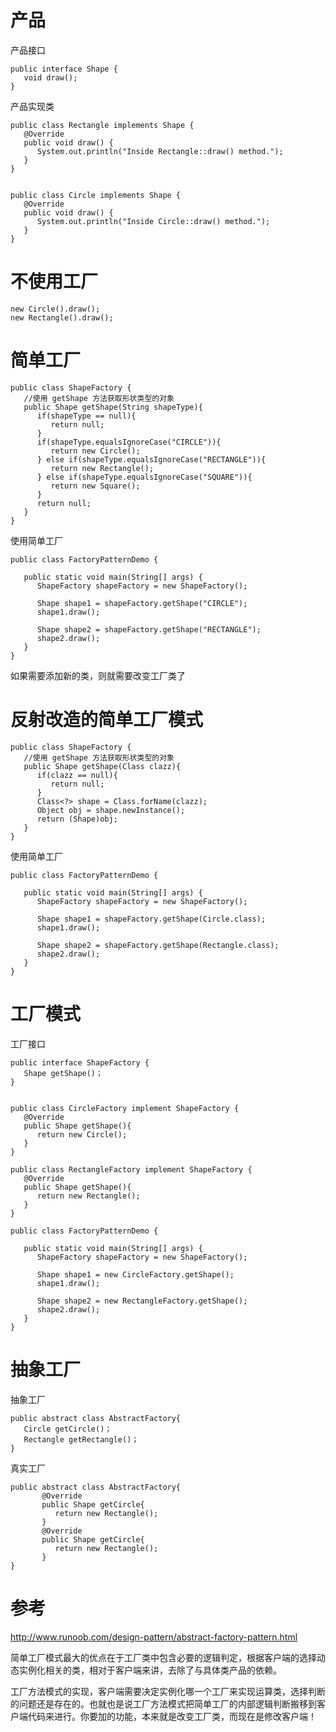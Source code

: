 
# 产品

产品接口

	public interface Shape {
	   void draw();
	}


产品实现类


	public class Rectangle implements Shape {
	   @Override
	   public void draw() {
		  System.out.println("Inside Rectangle::draw() method.");
	   }
	}


	public class Circle implements Shape {
	   @Override
	   public void draw() {
		  System.out.println("Inside Circle::draw() method.");
	   }
	}


# 不使用工厂

	new Circle().draw();
	new Rectangle().draw();

# 简单工厂

	public class ShapeFactory { 
	   //使用 getShape 方法获取形状类型的对象
	   public Shape getShape(String shapeType){
		  if(shapeType == null){
			 return null;
		  }        
		  if(shapeType.equalsIgnoreCase("CIRCLE")){
			 return new Circle();
		  } else if(shapeType.equalsIgnoreCase("RECTANGLE")){
			 return new Rectangle();
		  } else if(shapeType.equalsIgnoreCase("SQUARE")){
			 return new Square();
		  }
		  return null;
	   }
	}


使用简单工厂

	public class FactoryPatternDemo {

	   public static void main(String[] args) {
		  ShapeFactory shapeFactory = new ShapeFactory();

		  Shape shape1 = shapeFactory.getShape("CIRCLE");
		  shape1.draw();

		  Shape shape2 = shapeFactory.getShape("RECTANGLE");
		  shape2.draw();
	   }
	}



如果需要添加新的类，则就需要改变工厂类了



# 反射改造的简单工厂模式

	public class ShapeFactory { 
	   //使用 getShape 方法获取形状类型的对象
	   public Shape getShape(Class clazz){
		  if(clazz == null){
			 return null;
		  }        
		  Class<?> shape = Class.forName(clazz);
		  Object obj = shape.newInstance();
		  return (Shape)obj;
	   }
	}


使用简单工厂

	public class FactoryPatternDemo {

	   public static void main(String[] args) {
		  ShapeFactory shapeFactory = new ShapeFactory();

		  Shape shape1 = shapeFactory.getShape(Circle.class);
		  shape1.draw();

		  Shape shape2 = shapeFactory.getShape(Rectangle.class);
		  shape2.draw();
	   }
	}


# 工厂模式


工厂接口

	public interface ShapeFactory { 
	   Shape getShape()；
	}


	public class CircleFactory implement ShapeFactory { 
	   @Override
	   public Shape getShape(){
		  return new Circle();
	   }
	}

	public class RectangleFactory implement ShapeFactory { 
	   @Override
	   public Shape getShape(){
		  return new Rectangle();
	   }
	}

	public class FactoryPatternDemo {

	   public static void main(String[] args) {
		  ShapeFactory shapeFactory = new ShapeFactory();

		  Shape shape1 = new CircleFactory.getShape();
		  shape1.draw();

		  Shape shape2 = new RectangleFactory.getShape();
		  shape2.draw();
	   }
	}


# 抽象工厂

抽象工厂


	public abstract class AbstractFactory{ 
	   Circle getCircle()；
	   Rectangle getRectangle()；
	}

真实工厂

	public abstract class AbstractFactory{ 
		   @Override
		   public Shape getCircle{
			  return new Rectangle();
		   }
		   @Override
		   public Shape getCircle{
			  return new Rectangle();
		   }
	}






# 参考

http://www.runoob.com/design-pattern/abstract-factory-pattern.html




简单工厂模式最大的优点在于工厂类中包含必要的逻辑判定，根据客户端的选择动态实例化相关的类，相对于客户端来讲，去除了与具体类产品的依赖。

工厂方法模式的实现，客户端需要决定实例化哪一个工厂来实现运算类，选择判断的问题还是存在的。也就也是说工厂方法模式把简单工厂的内部逻辑判断搬移到客户端代码来进行。你要加的功能，本来就是改变工厂类，而现在是修改客户端！
